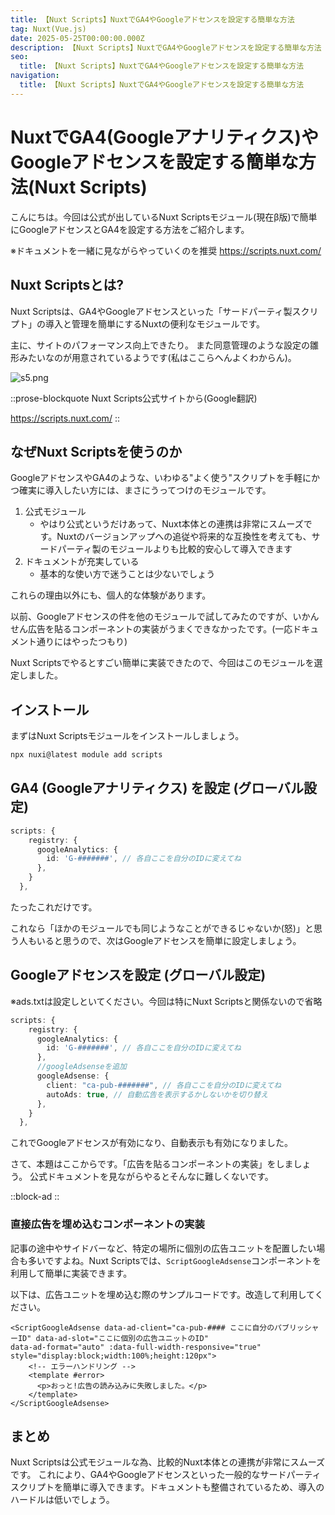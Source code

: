 ```yaml
---
title: 【Nuxt Scripts】NuxtでGA4やGoogleアドセンスを設定する簡単な方法
tag: Nuxt(Vue.js)
date: 2025-05-25T00:00:00.000Z
description: 【Nuxt Scripts】NuxtでGA4やGoogleアドセンスを設定する簡単な方法
seo:
  title: 【Nuxt Scripts】NuxtでGA4やGoogleアドセンスを設定する簡単な方法
navigation:
  title: 【Nuxt Scripts】NuxtでGA4やGoogleアドセンスを設定する簡単な方法
---
```


# NuxtでGA4(Googleアナリティクス)やGoogleアドセンスを設定する簡単な方法(Nuxt Scripts)

こんにちは。今回は公式が出しているNuxt Scriptsモジュール(現在β版)で簡単にGoogleアドセンスとGA4を設定する方法をご紹介します。

※ドキュメントを一緒に見ながらやっていくのを推奨
<https://scripts.nuxt.com/>

## Nuxt Scriptsとは?

Nuxt Scriptsは、GA4やGoogleアドセンスといった「サードパーティ製スクリプト」の導入と管理を簡単にするNuxtの便利なモジュールです。

主に、サイトのパフォーマンス向上できたり。
また同意管理のような設定の雛形みたいなのが用意されているようです(私はここらへんよくわからん)。

![s5.png](/media/s7.png)

::prose-blockquote
Nuxt Scripts公式サイトから(Google翻訳)

<https://scripts.nuxt.com/>
::

## なぜNuxt Scriptsを使うのか

GoogleアドセンスやGA4のような、いわゆる"よく使う"スクリプトを手軽にかつ確実に導入したい方には、まさにうってつけのモジュールです。

1. 公式モジュール
   - やはり公式というだけあって、Nuxt本体との連携は非常にスムーズです。Nuxtのバージョンアップへの追従や将来的な互換性を考えても、サードパーティ製のモジュールよりも比較的安心して導入できます
2. ドキュメントが充実している
   - 基本的な使い方で迷うことは少ないでしょう

これらの理由以外にも、個人的な体験があります。

以前、Googleアドセンスの件を他のモジュールで試してみたのですが、いかんせん広告を貼るコンポーネントの実装がうまくできなかったです。(一応ドキュメント通りにはやったつもり)

Nuxt Scriptsでやるとすごい簡単に実装できたので、今回はこのモジュールを選定しました。

## インストール

まずはNuxt Scriptsモジュールをインストールしましょう。

```bash
npx nuxi@latest module add scripts
```

## GA4 (Googleアナリティクス) を設定 (グローバル設定)

```ts
scripts: {
    registry: {
      googleAnalytics: {
        id: 'G-#######', // 各自ここを自分のIDに変えてね
      },
    }
  },
```

たったこれだけです。

これなら「ほかのモジュールでも同じようなことができるじゃないか(怒)」と思う人もいると思うので、次はGoogleアドセンスを簡単に設定しましょう。

## Googleアドセンスを設定 (グローバル設定)

※ads.txtは設定しといてください。今回は特にNuxt Scriptsと関係ないので省略

```ts
scripts: {
    registry: {
      googleAnalytics: {
        id: 'G-#######', // 各自ここを自分のIDに変えてね
      },
      //googleAdsenseを追加
      googleAdsense: {
        client: "ca-pub-#######", // 各自ここを自分のIDに変えてね 
        autoAds: true, // 自動広告を表示するかしないかを切り替え
      },
    }
  },
```

これでGoogleアドセンスが有効になり、自動表示も有効になりました。

さて、本題はここからです。「広告を貼るコンポーネントの実装」をしましょう。
公式ドキュメントを見ながらやるとそんなに難しくないです。

::block-ad
::

### 直接広告を埋め込むコンポーネントの実装

記事の途中やサイドバーなど、特定の場所に個別の広告ユニットを配置したい場合も多いですよね。Nuxt Scriptsでは、`ScriptGoogleAdsense`コンポーネントを利用して簡単に実装できます。

以下は、広告ユニットを埋め込む際のサンプルコードです。改造して利用してください。

```vue
<ScriptGoogleAdsense data-ad-client="ca-pub-#### ここに自分のパブリッシャーID" data-ad-slot="ここに個別の広告ユニットのID"
data-ad-format="auto" :data-full-width-responsive="true"
style="display:block;width:100%;height:120px">
    <!-- エラーハンドリング -->
    <template #error>
      <p>おっと!広告の読み込みに失敗しました。</p>
    </template>
</ScriptGoogleAdsense>
```

## まとめ

Nuxt Scriptsは公式モジュールな為、比較的Nuxt本体との連携が非常にスムーズです。
これにより、GA4やGoogleアドセンスといった一般的なサードパーティスクリプトを簡単に導入できます。ドキュメントも整備されているため、導入のハードルは低いでしょう。
